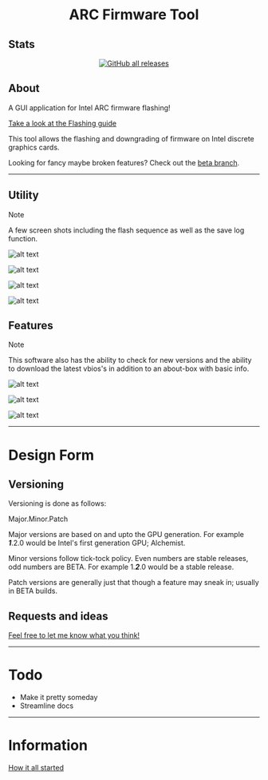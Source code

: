 <h1 align="center">ARC Firmware Tool</h1>

## Stats

<p align="center">
<a href="https://github.com/Solaris17/ARC-Firmware-Tool/releases"><img alt="GitHub all releases" src="https://img.shields.io/github/downloads/Solaris17/ARC-Firmware-Tool/total?label=Downloads"></a>
</p>

## About

A GUI application for Intel ARC firmware flashing!

[Take a look at the Flashing guide](docs/guide.md)

This tool allows the flashing and downgrading of firmware on Intel discrete graphics cards.

Looking for fancy maybe broken features? Check out the [beta branch](https://github.com/Solaris17/ARC-Firmware-Tool/tree/beta).

-----

## Utility

> [!NOTE]
> A few screen shots including the flash sequence as well as the save log function.

![alt text](https://github.com/Solaris17/ARC-Firmware-Tool/blob/master/pictures/Scanning.gif?raw=true)

![alt text](https://github.com/Solaris17/ARC-Firmware-Tool/blob/master/pictures/Checking.gif?raw=true)

![alt text](https://github.com/Solaris17/ARC-Firmware-Tool/blob/master/pictures/Flashing.gif?raw=true)

![alt text](https://github.com/Solaris17/ARC-Firmware-Tool/blob/master/pictures/Log-save.gif?raw=true)

## Features

> [!NOTE]
> This software also has the ability to check for new versions and the ability to download the latest vbios's in addition to an about-box with basic info.

![alt text](https://github.com/Solaris17/ARC-Firmware-Tool/blob/master/pictures/Update.gif?raw=true)

![alt text](https://github.com/Solaris17/ARC-Firmware-Tool/blob/master/pictures/Bios-Download.gif?raw=true)

![alt text](https://github.com/Solaris17/ARC-Firmware-Tool/blob/master/pictures/About.png?raw=true)

-----

# Design Form

## Versioning

Versioning is done as follows:

Major.Minor.Patch

Major versions are based on and upto the GPU generation. For example **_1_**.2.0 would be Intel's first generation GPU; Alchemist.

Minor versions follow tick-tock policy. Even numbers are stable releases, odd numbers are BETA. For example 1.**_2_**.0 would be a stable release.

Patch versions are generally just that though a feature may sneak in; usually in BETA builds.

## Requests and ideas

[Feel free to let me know what you think!](docs/requests.md)

-----

# Todo
- Make it pretty someday
- Streamline docs

-----

# Information

[How it all started](docs/history.md)
